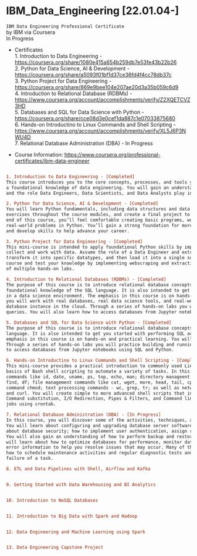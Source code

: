 # IBM_Data_Engineering [22.01.04-]
`IBM Data Engineering Professional Certificate`
<br />by IBM via Coursera
<br />In Progress

- Certificates
<br /> 1. Introduction to Data Engineering - https://coursera.org/share/1080e415a654b259db7e53fe43b22b26
<br /> 2. Python for Data Science, AI & Development - https://coursera.org/share/a5093f01bf1d37ce36fd4f4cc78db37c
<br /> 3. Python Project for Data Engineering - https://coursera.org/share/869e9bee104e207ae20d3a35b059c6d9
<br /> 4. Introduction to Relational Database (RDBMs) - https://www.coursera.org/account/accomplishments/verify/Z2XQETCVZ3HD
<br /> 5. Databases and SQL for Data Science with Python - https://coursera.org/share/cce08d3e0cef1da887c1e07033875680
<br /> 6. Hands-on Introductino to Linux Commands and Shell Scripting - https://www.coursera.org/account/accomplishments/verify/XL5J6P3NWU4D
<br /> 7. Relational Database Administration (DBA) - In Progress

- Course Information: https://www.coursera.org/professional-certificates/ibm-data-engineer

```diff

1. Introduction to Data Engineering - [Completed]
This course introduces you to the core concepts, processes, and tools you need to know in order to get 
a foundational knowledge of data engineering. You will gain an understanding of the modern data ecosystem 
and the role Data Engineers, Data Scientists, and Data Analysts play in this ecosystem. 

2. Python for Data Science, AI & Development - [Completed]
You will learn Python fundamentals, including data structures and data analysis, complete hands-on 
exercises throughout the course modules, and create a final project to demonstrate your new skills. By the 
end of this course, you’ll feel comfortable creating basic programs, working with data, and solving 
real-world problems in Python. You’ll gain a strong foundation for more advanced learning in the field, 
and develop skills to help advance your career. 

3. Python Project for Data Engineering - [Completed]
This mini-course is intended to apply foundational Python skills by implementing different techniques to 
collect and work with data. Assume the role of a Data Engineer and extract data from multiple file formats, 
transform it into specific datatypes, and then load it into a single source for analysis. Continue with the 
course and test your knowledge by implementing webscraping and extracting data with APIs all with the help 
of multiple hands-on labs.

4. Introduction to Relational Databases (RDBMs) - [Completed]
The purpose of this course is to introduce relational database concepts and help you learn and apply 
foundational knowledge of the SQL language. It is also intended to get you started with performing SQL access 
in a data science environment. The emphasis in this course is on hands-on and practical learning . As such, 
you will work with real databases, real data science tools, and real-world datasets. You will create a 
database instance in the cloud. Through a series of hands-on labs you will practice building and running SQL 
queries. You will also learn how to access databases from Jupyter notebooks using SQL and Python.

5. Databases and SQL for Data Science with Python - [Completed]
The purpose of this course is to introduce relational database concepts and foundational knowledge of the SQL 
language. It is also intended to get you started with performing SQL access in a data science environment. The 
emphasis in this course is on hands-on and practical learning. You will create a database instance in the cloud. 
Through a series of hands-on labs you will practice building and running SQL queries. You will also learn how 
to access databases from Jupyter notebooks using SQL and Python.

6. Hands-on Introductino to Linux Commands and Shell Scripting - [Complete]
This mini-course provides a practical introduction to commonly used Linux / UNIX shell commands and teaches you 
basics of Bash shell scripting to automate a variety of tasks. In this course you will work with general purpose 
commands like id, date, uname, ps, top, echo, man; directory manageent commands such as pwd, cd, mkdir, rmdir, 
find, df; file management commands like cat, wget, more, head, tail, cp, mv, touch, tar, zip, unzip; access control 
command chmod; text processing commands - wc, grep, tr; as well as networking commands - hostname, ping, ifconfig 
and curl. You will create simple to more advanced shell scripts that involve Metacha-racters, Quoting, Variables, 
Command substitution, I/O Redirection, Pipes & Filters, and Command line arguments. You will also schedule cron 
jobs using crontab.

7. Relational Database Administration (DBA) - [In Progress]
In this course, you will discover some of the activities, techniques, and best practices for managing a database. 
You will learn about configuring and upgrading database server software and related products. You will also learn 
about database security; how to implement user authentication, assign roles, and assign object-level permissions. 
You will also gain an understanding of how to perform backup and restore procedures in case of system failures. You 
will learn about how to optimize databases for performance, monitor databases, collect diagnostic data, and access 
error information to help you resolve issues that may occur. Many of these tasks are repetitive, so you will learn 
how to schedule maintenance activities and regular diagnostic tests and send automated messages of the success or 
failure of a task.

8. ETL and Data Pipelines with Shell, Airflow and Kafka


9. Getting Started with Data Warehousing and BI Analytics


10. Introduction to NoSQL Databases


11. Introduction to Big Data with Spark and Hadoop


12. Data Engineering and Machine Learning using Spark


13. Data Engineering Capstone Project


```

